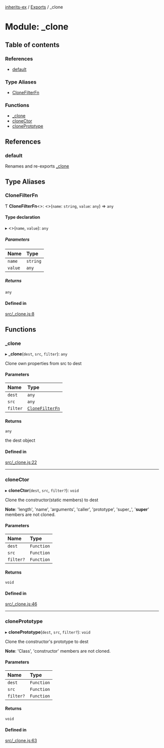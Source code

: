 [inherits-ex](../README.md) / [Exports](../modules.md) / \_clone

# Module: \_clone

## Table of contents

### References

- [default](clone.md#default)

### Type Aliases

- [CloneFilterFn](clone.md#clonefilterfn)

### Functions

- [\_clone](clone.md#_clone)
- [cloneCtor](clone.md#clonector)
- [clonePrototype](clone.md#cloneprototype)

## References

### default

Renames and re-exports [_clone](clone.md#_clone)

## Type Aliases

### CloneFilterFn

Ƭ **CloneFilterFn**<\>: <\>(`name`: `string`, `value`: `any`) => `any`

#### Type declaration

▸ <\>(`name`, `value`): `any`

##### Parameters

| Name | Type |
| :------ | :------ |
| `name` | `string` |
| `value` | `any` |

##### Returns

`any`

#### Defined in

[src/_clone.js:8](https://github.com/snowyu/inherits-ex.js/blob/81559ee/src/_clone.js#L8)

## Functions

### \_clone

▸ **_clone**(`dest`, `src`, `filter`): `any`

Clone own properties from src to dest

#### Parameters

| Name | Type |
| :------ | :------ |
| `dest` | `any` |
| `src` | `any` |
| `filter` | [`CloneFilterFn`](clone.md#clonefilterfn) |

#### Returns

`any`

the dest object

#### Defined in

[src/_clone.js:22](https://github.com/snowyu/inherits-ex.js/blob/81559ee/src/_clone.js#L22)

___

### cloneCtor

▸ **cloneCtor**(`dest`, `src`, `filter?`): `void`

Clone the constructor(static members) to dest

**Note**: 'length', 'name', 'arguments', 'caller', 'prototype', 'super_', '__super__' members are not cloned.

#### Parameters

| Name | Type |
| :------ | :------ |
| `dest` | `Function` |
| `src` | `Function` |
| `filter?` | `Function` |

#### Returns

`void`

#### Defined in

[src/_clone.js:46](https://github.com/snowyu/inherits-ex.js/blob/81559ee/src/_clone.js#L46)

___

### clonePrototype

▸ **clonePrototype**(`dest`, `src`, `filter?`): `void`

Clone the constructor's prototype to dest

**Note**: 'Class', 'constructor' members are not cloned.

#### Parameters

| Name | Type |
| :------ | :------ |
| `dest` | `Function` |
| `src` | `Function` |
| `filter?` | `Function` |

#### Returns

`void`

#### Defined in

[src/_clone.js:63](https://github.com/snowyu/inherits-ex.js/blob/81559ee/src/_clone.js#L63)
